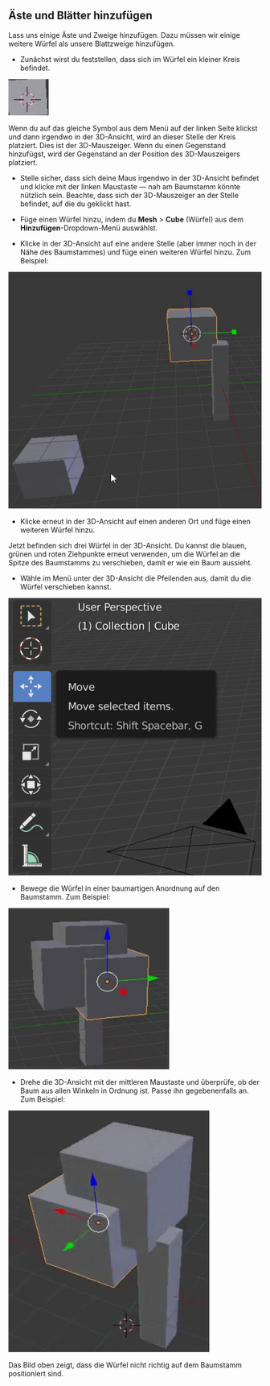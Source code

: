 ## Äste und Blätter hinzufügen

Lass uns einige Äste und Zweige hinzufügen. Dazu müssen wir einige weitere Würfel als unsere Blattzweige hinzufügen.

+ Zunächst wirst du feststellen, dass sich im Würfel ein kleiner Kreis befindet.

![3D-Mauszeiger](images/blender-3d-cursor.png)

Wenn du auf das gleiche Symbol aus dem Menü auf der linken Seite klickst und dann irgendwo in der 3D-Ansicht, wird an dieser Stelle der Kreis platziert. Dies ist der 3D-Mauszeiger. Wenn du einen Gegenstand hinzufügst, wird der Gegenstand an der Position des 3D-Mauszeigers platziert.

+ Stelle sicher, dass sich deine Maus irgendwo in der 3D-Ansicht befindet und klicke mit der linken Maustaste — nah am Baumstamm könnte nützlich sein. Beachte, dass sich der 3D-Mauszeiger an der Stelle befindet, auf die du geklickt hast.

+ Füge einen Würfel hinzu, indem du **Mesh** > **Cube** (Würfel) aus dem **Hinzufügen**-Dropdown-Menü auswählst.

+ Klicke in der 3D-Ansicht auf eine andere Stelle (aber immer noch in der Nähe des Baumstammes) und füge einen weiteren Würfel hinzu. Zum Beispiel:

![2 Würfel in Blender](images/blender-2-cubes.png)

+ Klicke erneut in der 3D-Ansicht auf einen anderen Ort und füge einen weiteren Würfel hinzu.

Jetzt befinden sich drei Würfel in der 3D-Ansicht. Du kannst die blauen, grünen und roten Ziehpunkte erneut verwenden, um die Würfel an die Spitze des Baumstamms zu verschieben, damit er wie ein Baum aussieht.

+ Wähle im Menü unter der 3D-Ansicht die Pfeilenden aus, damit du die Würfel verschieben kannst.

![Bewegen Gizmo](images/gizmos.png)

+ Bewege die Würfel in einer baumartigen Anordnung auf den Baumstamm. Zum Beispiel:

![Baum in Blender](images/blender-tree-1.png)

+ Drehe die 3D-Ansicht mit der mittleren Maustaste und überprüfe, ob der Baum aus allen Winkeln in Ordnung ist. Passe ihn gegebenenfalls an. Zum Beispiel:

![Baum in Blender](images/blender-tree-2.png)

Das Bild oben zeigt, dass die Würfel nicht richtig auf dem Baumstamm positioniert sind.